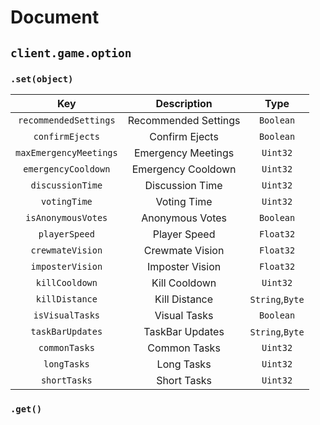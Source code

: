 # Document

## `client.game.option`
### `.set(object)`
|Key|Description|Type|
|:-:|:-:|:-:|
|`recommendedSettings`|Recommended Settings|`Boolean`|
|`confirmEjects`|Confirm Ejects|`Boolean`|
|`maxEmergencyMeetings`|Emergency Meetings|`Uint32`|
|`emergencyCooldown`|Emergency Cooldown|`Uint32`|
|`discussionTime`|Discussion Time|`Uint32`|
|`votingTime`|Voting Time|`Uint32`|
|`isAnonymousVotes`|Anonymous Votes|`Boolean`|
|`playerSpeed`|Player Speed|`Float32`|
|`crewmateVision`|Crewmate Vision|`Float32`|
|`imposterVision`|Imposter Vision|`Float32`|
|`killCooldown`|Kill Cooldown|`Uint32`|
|`killDistance`|Kill Distance|`String`,`Byte`|
|`isVisualTasks`|Visual Tasks|`Boolean`|
|`taskBarUpdates`|TaskBar Updates|`String`,`Byte`|
|`commonTasks`|Common Tasks|`Uint32`|
|`longTasks`|Long Tasks|`Uint32`|
|`shortTasks`|Short Tasks|`Uint32`|

### `.get()`
